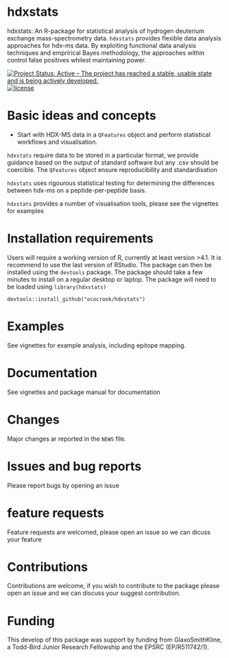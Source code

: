 # hdxstats
hdxstats: An R-package for statistical analysis of hydrogen deuterium exchange mass-spectrometry data. `hdxstats` provides flexible data analysis approaches for hdx-ms data. By exploiting functional data analysis techniques and emprirical Bayes methodology, the approaches within control false positives whilest maintaining power.

[![Project Status: Active – The project has reached a stable, usable state and is being actively developed.](https://www.repostatus.org/badges/latest/active.svg)](https://www.repostatus.org/#active)
[![license](https://img.shields.io/badge/license-Artistic--2.0-brightgreen.svg)](https://opensource.org/licenses/Artistic-2.0)


# Basic ideas and concepts

- Start with HDX-MS data in a `QFeatures` object and perform statistical workflows and visualisation. 

`hdxstats` require data to be stored in a particular format, we provide guidance based on the output of standard software but any .csv should be coercible. The `QFeatures` object ensure reproducibility and standardisation

`hdxstats` uses rigourous statistical testing for determining the differences between hdx-ms on a peptide-per-peptide basis.

`hdxstats` provides a number of visualisation tools, please see the vignettes for examples


# Installation requirements

Users will require a working version of R, currently at least version >4.1. It is recommend to use the last version of RStudio. The package can then be installed using the `devtools` package. The package should take a few minutes to install on a regular desktop or laptop. The package will need to be loaded using `library(hdxstats)`

```{r,}
devtools::install_github("ococrook/hdxstats")
```

# Examples

See vignettes for example analysis, including epitope mapping.

# Documentation

See vignettes and package manual for documentation

# Changes

Major changes ar reported in the `NEWS` file.

# Issues and bug reports

Please report bugs by opening an issue

# feature requests

Feature requests are welcomed, please open an issue so we can dicuss your feature

# Contributions

Contributions are welcome, if you wish to contribute to the package please open an issue and we can discuss your suggest contribution.

# Funding

This develop of this package was support by funding from GlaxoSmithKline, a Todd-Bird Junior Research Fellowship and the EPSRC (EP/R511742/1).

